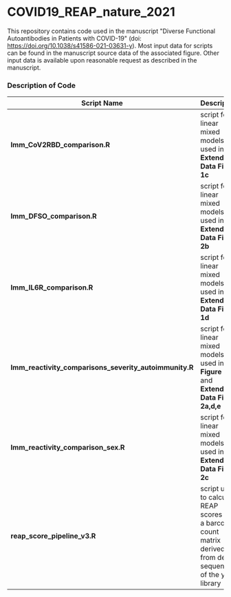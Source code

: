 # COVID19_REAP_nature_2021
This repository contains code used in the manuscript "Diverse Functional Autoantibodies in Patients with COVID-19" (doi: https://doi.org/10.1038/s41586-021-03631-y). Most input data for scripts can be found in the manuscript source data of the associated figure. Other input data is available upon reasonable request as described in the manuscript.

### Description of Code
Script Name | Description
------------ | -------------
**lmm_CoV2RBD_comparison.R** | script for linear mixed models used in **Extended Data Figure 1c**
**lmm_DFSO_comparison.R** | script for linear mixed models used in **Extended Data Figure 2b**
**lmm_IL6R_comparison.R** | script for linear mixed models used in **Extended Data Figure 1d**
**lmm_reactivity_comparisons_severity_autoimmunity.R** | script for linear mixed models used in **Figure 1b,c** and **Extended Data Figure 2a,d,e**
**lmm_reactivity_comparison_sex.R** | script for linear mixed models used in **Extended Data Figure 2c**
**reap_score_pipeline_v3.R** | script used to calculate REAP scores from a barcode count matrix derived from deep sequencing of the yeast library
